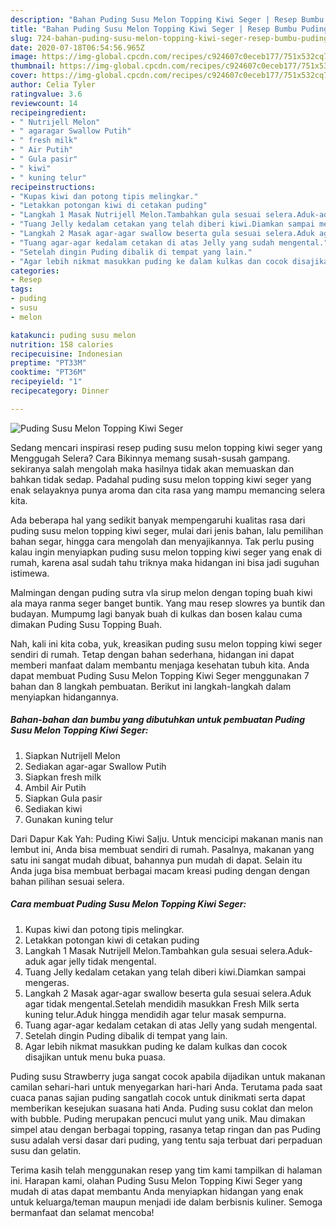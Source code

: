 ```yaml
---
description: "Bahan Puding Susu Melon Topping Kiwi Seger | Resep Bumbu Puding Susu Melon Topping Kiwi Seger Yang Lezat Sekali"
title: "Bahan Puding Susu Melon Topping Kiwi Seger | Resep Bumbu Puding Susu Melon Topping Kiwi Seger Yang Lezat Sekali"
slug: 724-bahan-puding-susu-melon-topping-kiwi-seger-resep-bumbu-puding-susu-melon-topping-kiwi-seger-yang-lezat-sekali
date: 2020-07-18T06:54:56.965Z
image: https://img-global.cpcdn.com/recipes/c924607c0eceb177/751x532cq70/puding-susu-melon-topping-kiwi-seger-foto-resep-utama.jpg
thumbnail: https://img-global.cpcdn.com/recipes/c924607c0eceb177/751x532cq70/puding-susu-melon-topping-kiwi-seger-foto-resep-utama.jpg
cover: https://img-global.cpcdn.com/recipes/c924607c0eceb177/751x532cq70/puding-susu-melon-topping-kiwi-seger-foto-resep-utama.jpg
author: Celia Tyler
ratingvalue: 3.6
reviewcount: 14
recipeingredient:
- " Nutrijell Melon"
- " agaragar Swallow Putih"
- " fresh milk"
- " Air Putih"
- " Gula pasir"
- " kiwi"
- " kuning telur"
recipeinstructions:
- "Kupas kiwi dan potong tipis melingkar."
- "Letakkan potongan kiwi di cetakan puding"
- "Langkah 1 Masak Nutrijell Melon.Tambahkan gula sesuai selera.Aduk-aduk agar jelly tidak mengental."
- "Tuang Jelly kedalam cetakan yang telah diberi kiwi.Diamkan sampai mengeras."
- "Langkah 2 Masak agar-agar swallow beserta gula sesuai selera.Aduk agar tidak mengental.Setelah mendidih masukkan Fresh Milk serta kuning telur.Aduk hingga mendidih agar telur masak sempurna."
- "Tuang agar-agar kedalam cetakan di atas Jelly yang sudah mengental."
- "Setelah dingin Puding dibalik di tempat yang lain."
- "Agar lebih nikmat masukkan puding ke dalam kulkas dan cocok disajikan untuk menu buka puasa."
categories:
- Resep
tags:
- puding
- susu
- melon

katakunci: puding susu melon 
nutrition: 158 calories
recipecuisine: Indonesian
preptime: "PT33M"
cooktime: "PT36M"
recipeyield: "1"
recipecategory: Dinner

---
```



![Puding Susu Melon Topping Kiwi Seger](https://img-global.cpcdn.com/recipes/c924607c0eceb177/751x532cq70/puding-susu-melon-topping-kiwi-seger-foto-resep-utama.jpg)

Sedang mencari inspirasi resep puding susu melon topping kiwi seger yang Menggugah Selera? Cara Bikinnya memang susah-susah gampang. sekiranya salah mengolah maka hasilnya tidak akan memuaskan dan bahkan tidak sedap. Padahal puding susu melon topping kiwi seger yang enak selayaknya punya aroma dan cita rasa yang mampu memancing selera kita.

Ada beberapa hal yang sedikit banyak mempengaruhi kualitas rasa dari puding susu melon topping kiwi seger, mulai dari jenis bahan, lalu pemilihan bahan segar, hingga cara mengolah dan menyajikannya. Tak perlu pusing kalau ingin menyiapkan puding susu melon topping kiwi seger yang enak di rumah, karena asal sudah tahu triknya maka hidangan ini bisa jadi suguhan istimewa.

Malmingan dengan puding sutra vla sirup melon dengan toping buah kiwi ala maya ranma seger banget buntik. Yang mau resep slowres ya buntik dan budayan. Mumpumg lagi banyak buah di kulkas dan bosen kalau cuma dimakan Puding Susu Topping Buah.


Nah, kali ini kita coba, yuk, kreasikan puding susu melon topping kiwi seger sendiri di rumah. Tetap dengan bahan sederhana, hidangan ini dapat memberi manfaat dalam membantu menjaga kesehatan tubuh kita. Anda dapat membuat Puding Susu Melon Topping Kiwi Seger menggunakan 7 bahan dan 8 langkah pembuatan. Berikut ini langkah-langkah dalam menyiapkan hidangannya.

<!--inarticleads1-->

##### Bahan-bahan dan bumbu yang dibutuhkan untuk pembuatan Puding Susu Melon Topping Kiwi Seger:

1. Siapkan  Nutrijell Melon
1. Sediakan  agar-agar Swallow Putih
1. Siapkan  fresh milk
1. Ambil  Air Putih
1. Siapkan  Gula pasir
1. Sediakan  kiwi
1. Gunakan  kuning telur


Dari Dapur Kak Yah: Puding Kiwi Salju. Untuk mencicipi makanan manis nan lembut ini, Anda bisa membuat sendiri di rumah. Pasalnya, makanan yang satu ini sangat mudah dibuat, bahannya pun mudah di dapat. Selain itu Anda juga bisa membuat berbagai macam kreasi puding dengan dengan bahan pilihan sesuai selera. 

<!--inarticleads2-->

##### Cara membuat Puding Susu Melon Topping Kiwi Seger:

1. Kupas kiwi dan potong tipis melingkar.
1. Letakkan potongan kiwi di cetakan puding
1. Langkah 1 Masak Nutrijell Melon.Tambahkan gula sesuai selera.Aduk-aduk agar jelly tidak mengental.
1. Tuang Jelly kedalam cetakan yang telah diberi kiwi.Diamkan sampai mengeras.
1. Langkah 2 Masak agar-agar swallow beserta gula sesuai selera.Aduk agar tidak mengental.Setelah mendidih masukkan Fresh Milk serta kuning telur.Aduk hingga mendidih agar telur masak sempurna.
1. Tuang agar-agar kedalam cetakan di atas Jelly yang sudah mengental.
1. Setelah dingin Puding dibalik di tempat yang lain.
1. Agar lebih nikmat masukkan puding ke dalam kulkas dan cocok disajikan untuk menu buka puasa.


Puding susu Strawberry juga sangat cocok apabila dijadikan untuk makanan camilan sehari-hari untuk menyegarkan hari-hari Anda. Terutama pada saat cuaca panas sajian puding sangatlah cocok untuk dinikmati serta dapat memberikan kesejukan suasana hati Anda. Puding susu coklat dan melon with bubble. Puding merupakan pencuci mulut yang unik. Mau dimakan simpel atau dengan berbagai topping, rasanya tetap ringan dan pas Puding susu adalah versi dasar dari puding, yang tentu saja terbuat dari perpaduan susu dan gelatin. 

Terima kasih telah menggunakan resep yang tim kami tampilkan di halaman ini. Harapan kami, olahan Puding Susu Melon Topping Kiwi Seger yang mudah di atas dapat membantu Anda menyiapkan hidangan yang enak untuk keluarga/teman maupun menjadi ide dalam berbisnis kuliner. Semoga bermanfaat dan selamat mencoba!
